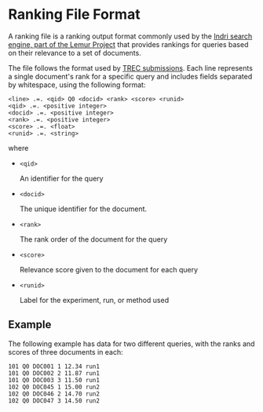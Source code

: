 ﻿# Ranking File Format

A ranking file is a ranking output format commonly used by the
[Indri search engine, part of the Lemur Project](https://sourceforge.net/p/lemur/wiki/Indri/)
that provides rankings for queries based on their relevance to a set of documents.

The file follows the format used by [TREC submissions](https://trec.nist.gov/). Each line represents a single
document's rank for a specific query and includes fields separated by whitespace, using the following format:

```text
<line> .=. <qid> Q0 <docid> <rank> <score> <runid>
<qid> .=. <positive integer>
<docid> .=. <positive integer>
<rank> .=. <positive integer>
<score> .=. <float>
<runid> .=. <string>
```

where

- `<qid>`

  An identifier for the query

- `<docid>`

  The unique identifier for the document.

- `<rank>`

  The rank order of the document for the query

- `<score>`

  Relevance score given to the document for each query

- `<runid>`

  Label for the experiment, run, or method used

## Example

The following example has data for two different queries, with the ranks and scores of three documents in each:

```text
101 Q0 DOC001 1 12.34 run1
101 Q0 DOC002 2 11.87 run1
101 Q0 DOC003 3 11.50 run1
102 Q0 DOC045 1 15.00 run2
102 Q0 DOC046 2 14.70 run2
102 Q0 DOC047 3 14.50 run2
```